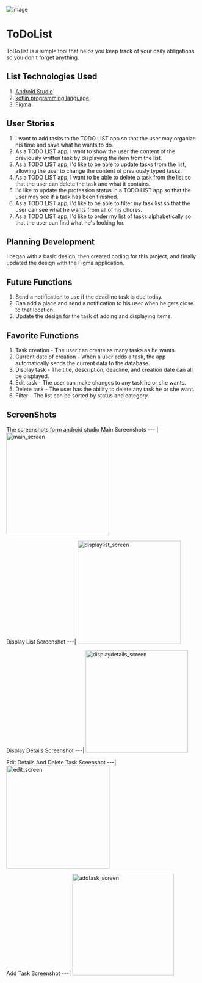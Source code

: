 
![image](https://user-images.githubusercontent.com/91452316/140028501-c5493074-90dc-4757-9723-fd8486c9fd5c.png)
# ToDoList
ToDo list is a simple tool that helps you keep track of your daily obligations so you don't forget anything.
## List Technologies Used
1. [Android Studio][2]
2. [kotlin programming language][3]
3. [Figma][4]
## User Stories
1. I want to add tasks to the TODO LIST app so that the user may organize his time and save what he wants to do.
2. As a TODO LIST app, I want to show the user the content of the previously written task by displaying the item from the list.
3. As a TODO LIST app, I'd like to be able to update tasks from the list, allowing the user to change the content of previously typed tasks.
4. As a TODO LIST app, I want to be able to delete a task from the list so that the user can delete the task and what it contains.
5. I'd like to update the profession status in a TODO LIST app so that the user may see if a task has been finished.
6. As a TODO LIST app, I'd like to be able to filter my task list so that the user can see what he wants from all of his chores.
7. As a TODO LIST app, I'd like to order my list of tasks alphabetically so that the user can find what he's looking for.
## Planning Development 
I began with a basic design, then created coding for this project, and finally updated the design with the Figma application.



## Future Functions
1. Send a notification to use if the deadline task is due today.
2. Can add a place and send a notification to his user when he gets close to that location.
3. Update the design for the task of adding and displaying items.
## Favorite Functions
1. Task creation - The user can create as many tasks as he wants.
2. Current date of creation - When a user adds a task, the app automatically sends the current data to the database.
3. Display task - The title, description, deadline, and creation date can all be displayed.
4. Edit task - The user can make changes to any task he or she wants.
5. Delete task - The user has the ability to delete any task he or she want.
6. Filter - The list can be sorted by status and category.
## ScreenShots
The screenshots form android studio
Main Screenshots
--- |
<img width="269" alt="main_screen" src="https://user-images.githubusercontent.com/91452316/140029896-9b173725-9a60-49b9-b58e-6b0017502e9a.png">

Display List Screenshot 
---|
<img width="270" alt="displaylist_screen" src="https://user-images.githubusercontent.com/91452316/140030054-3271a678-f72b-4c97-be29-357a57404176.png">

Display Details Screenshot
---|
<img width="268" alt="displaydetails_screen" src="https://user-images.githubusercontent.com/91452316/140030121-ed474875-e301-4a5e-a893-8b2f91eeff6e.png">

 Edit Details And Delete Task Sceenshot
 ---|
<img width="270" alt="edit_screen" src="https://user-images.githubusercontent.com/91452316/140030234-63dd7b85-1e50-4928-9ce8-f2fd95a29e50.png">

Add Task Screenshot
---|
<img width="266" alt="addtask_screen" src="https://user-images.githubusercontent.com/91452316/140030536-915a58db-a301-4e2c-a332-997d44e68a1c.png">


[2]:https://developer.android.com/studio?gclid=Cj0KCQjw5oiMBhDtARIsAJi0qk1XynCsLYazXjaGg4jc2c274uQaqPKQVp84TUYHZXFwvJ-UasEAMcwaAhgFEALw_wcB&gclsrc=aw.ds
[3]:https://developer.android.com/kotlin?gclid=Cj0KCQjw5oiMBhDtARIsAJi0qk0fRhPxeSoiv1myXTAbN7aXUWM2TrSZI-6JL_uYbnfT0XDm4-FIeZAaAvnaEALw_wcB&gclsrc=aw.ds
[4]:https://www.figma.com/

